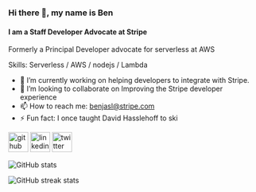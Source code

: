 ### Hi there 👋, my name is Ben
#### I am a Staff Developer Advocate at Stripe
Formerly a Principal Developer advocate for serverless at AWS

Skills: Serverless / AWS / nodejs / Lambda

- 🔭 I’m currently working on helping developers to integrate with Stripe. 
- 👯 I’m looking to collaborate on Improving the Stripe developer experience 
- 📫 How to reach me: benjasl@stripe.com 
- ⚡ Fun fact: I once taught David Hasslehoff to ski 


[<img src='https://cdn.jsdelivr.net/npm/simple-icons@3.0.1/icons/github.svg' alt='github' height='40'>](https://github.com/benjasl-stripe)  [<img src='https://cdn.jsdelivr.net/npm/simple-icons@3.0.1/icons/linkedin.svg' alt='linkedin' height='40'>](https://www.linkedin.com/in/bensmithportfolio/)  [<img src='https://cdn.jsdelivr.net/npm/simple-icons@3.0.1/icons/twitter.svg' alt='twitter' height='40'>](https://twitter.com/banjamin_l_s)  

![GitHub stats](https://github-readme-stats.vercel.app/api?username=benjasl-stripe&show_icons=true)  

![GitHub streak stats](https://streak-stats.demolab.com/?user=benjasl-stripe)  

